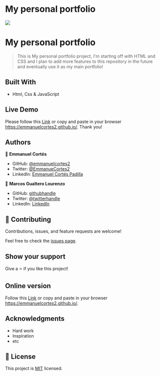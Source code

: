 # My personal portfolio

![](https://img.shields.io/badge/Microverse-blueviolet)

# My personal portfolio

> This is My personal portfolio project, I'm starting off with HTML and CSS and I plan to add more features to this repository in the future and eventually use it as my main portfolio!

## Built With

- Html, Css & JavaScript

## Live Demo

Please follow this [Link](https://emmanuelcortes2.github.io/) or copy and paste in your browser https://emmanuelcortes2.github.io/. Thank you!

## Authors

👤 **Emmanuel Cortés**

- GitHub: [@emmanuelcortes2](https://github.com/emmanuelcortes2)
- Twitter: [@EmmanueCortes2](https://twitter.com/EmmanueCortes2)
- LinkedIn: [Emmanuel Cortés Padilla](www.linkedin.com/in/emmanuel-cortés-padilla-490982140)

👤 **Marcos Gualtero Lourenzo**

- GitHub: [githubhandle](@https://github.com/Goruchie)
- Twitter: [@twitterhandle](https://twitter.com/Goruchie2)
- LinkedIn: [LinkedIn](https://www.linkedin.com/in/marcos-gualtero-a2aa35246/)


## 🤝 Contributing

Contributions, issues, and feature requests are welcome!

Feel free to check the [issues page](../../issues/).

## Show your support

Give a ⭐ if you like this project!

## Online version

Follow this [Link](https://emmanuelcortes2.github.io/) or copy and paste in your browser https://emmanuelcortes2.github.io/.

## Acknowledgments

- Hard work
- Inspiration
- etc

## 📝 License

This project is [MIT](./LICENSE) licensed.